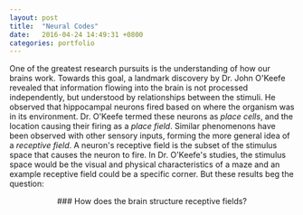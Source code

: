 ```yaml
---
layout: post
title:  "Neural Codes"
date:   2016-04-24 14:49:31 +0800
categories: portfolio
---
```

One of the greatest research pursuits is the understanding of how our brains work. Towards this goal, a landmark discovery by Dr. John O'Keefe
 revealed that information flowing into the brain is not processed independently, but understood by relationships between the stimuli. He observed
 that hippocampal neurons fired based on where the organism was in its environment. Dr. O'Keefe termed these neurons as _place cells_, and the location
 causing their firing as a _place field_. Similar phenomenons have been observed with other sensory inputs, forming the more general idea of a _receptive field_.
 A neuron's receptive field is the subset of the stimulus space that causes the neuron to fire. In Dr. O'Keefe's studies, the stimulus space would be the visual
 and physical characteristics of a maze and an example receptive field could be a specific corner. But these results beg the question:

<center>
### How does the brain structure receptive fields?
</center>
